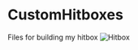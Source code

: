 # CustomHitboxes
Files for building my hitbox
![Hitbox](https://github.com/NelsonRomaine/CustomHitboxes/blob/master/Pictures/hitbox.jpg)
